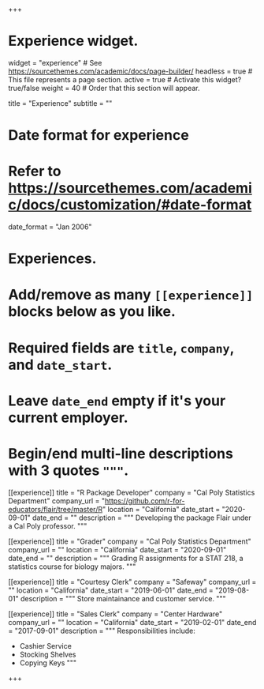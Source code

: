 +++
# Experience widget.
widget = "experience"  # See https://sourcethemes.com/academic/docs/page-builder/
headless = true  # This file represents a page section.
active = true  # Activate this widget? true/false
weight = 40  # Order that this section will appear.

title = "Experience"
subtitle = ""

# Date format for experience
#   Refer to https://sourcethemes.com/academic/docs/customization/#date-format
date_format = "Jan 2006"

# Experiences.
#   Add/remove as many `[[experience]]` blocks below as you like.
#   Required fields are `title`, `company`, and `date_start`.
#   Leave `date_end` empty if it's your current employer.
#   Begin/end multi-line descriptions with 3 quotes `"""`.

[[experience]]
  title = "R Package Developer"
  company = "Cal Poly Statistics Department"
  company_url = "https://github.com/r-for-educators/flair/tree/master/R"
  location = "California"
  date_start = "2020-09-01"
  date_end = ""
  description = """
  Developing the package Flair under a Cal Poly professor.
  """

[[experience]]
  title = "Grader"
  company = "Cal Poly Statistics Department"
  company_url = ""
  location = "California"
  date_start = "2020-09-01"
  date_end = ""
  description = """
  Grading R assignments for a STAT 218, a statistics course for biology majors.
  """

[[experience]]
  title = "Courtesy Clerk"
  company = "Safeway"
  company_url = ""
  location = "California"
  date_start = "2019-06-01"
  date_end = "2019-08-01"
  description = """
  Store maintainance and customer service.
  """

[[experience]]
  title = "Sales Clerk"
  company = "Center Hardware"
  company_url = ""
  location = "California"
  date_start = "2019-02-01"
  date_end = "2017-09-01"
  description = """
  Responsibilities include:
  
  * Cashier Service
  * Stocking Shelves
  * Copying Keys
  """

+++
